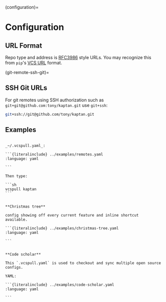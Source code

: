 (configuration)=

# Configuration

## URL Format

Repo type and address is [RFC3986](https://datatracker.ietf.org/doc/html/rfc3986) style URLs.
You may recognize this from `pip`'s [VCS URL] format.

[VCS URL]: https://pip.pypa.io/en/latest/topics/vcs-support/

(git-remote-ssh-git)=

## SSH Git URLs

For git remotes using SSH authorization such as `git+git@github.com:tony/kaptan.git` use `git+ssh`:

```sh
git+ssh://git@github.com/tony/kaptan.git
```

## Examples

````{tab} Simple

_~/.vcspull.yaml_:

```{literalinclude} ../examples/remotes.yaml
:language: yaml

```

Then type:

```sh
vcspull kaptan
```

````

````{tab} Complex

**Christmas tree**

config showing off every current feature and inline shortcut available.

```{literalinclude} ../examples/christmas-tree.yaml
:language: yaml

```

````

````{tab} Open Source Student

**Code scholar**

This `.vcspull.yaml` is used to checkout and sync multiple open source
configs.

YAML:

```{literalinclude} ../examples/code-scholar.yaml
:language: yaml

```

````

